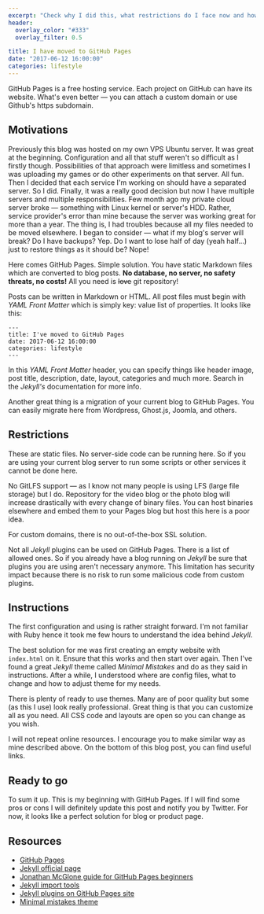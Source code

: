 ```yaml
---
excerpt: "Check why I did this, what restrictions do I face now and how you can move to GitHub Pages."
header:
  overlay_color: "#333"
  overlay_filter: 0.5

title: I have moved to GitHub Pages
date: "2017-06-12 16:00:00"
categories: lifestyle
---
```

GitHub Pages is a free hosting service. Each project on GitHub can have its website. What's even better — you can attach a custom domain or use Github's https subdomain.

## Motivations

Previously this blog was hosted on my own VPS Ubuntu server. It was great at the beginning. Configuration and all that stuff weren't so difficult as I firstly though. Possibilities of that approach were limitless and sometimes I was uploading my games or do other experiments on that server. All fun. Then I decided that each service I'm working on should have a separated server. So I did. Finally, it was a really good decision but now I have multiple servers and multiple responsibilities. Few month ago my private cloud server broke — something with Linux kernel or server's HDD. Rather, service provider's error than mine because the server was working great for more than a year. The thing is, I had troubles because all my files needed to be moved elsewhere. I began to consider — what if my blog's server will break? Do I have backups? Yep. Do I want to lose half of day (yeah half...) just to restore things as it should be? Nope! 


Here comes GitHub Pages. Simple solution. You have static Markdown files which are converted to blog posts. **No database, no server, no safety threats, no costs!** All you need is ~~love~~ git repository!


Posts can be written in Markdown or HTML. All post files must begin with _YAML Front Matter_ which is simply key: value list of properties. It looks like this:
```
---
title: I've moved to GitHub Pages
date: 2017-06-12 16:00:00
categories: lifestyle
---
```
In this _YAML Front Matter_ header, you can specify things like header image, post title, description, date, layout, categories and much more. Search in the _Jekyll's_ documentation for more info.


Another great thing is a migration of your current blog to GitHub Pages. You can easily migrate here from Wordpress, Ghost.js, Joomla, and others.

## Restrictions

These are static files. No server-side code can be running here. So if you are using your current blog server to run some scripts or other services it cannot be done here.

No GitLFS support — as I know not many people is using LFS (large file storage) but I do. Repository for the video blog or the photo blog will increase drastically with every change of binary files. You can host binaries elsewhere and embed them to your Pages blog but host this here is a poor idea.

For custom domains, there is no out-of-the-box SSL solution.

Not all _Jekyll_ plugins can be used on GitHub Pages. There is a list of allowed ones. So if you already have a blog running on _Jekyll_ be sure that plugins you are using aren't necessary anymore. This limitation has security impact because there is no risk to run some malicious code from custom plugins.


## Instructions

The first configuration and using is rather straight forward. I'm not familiar with Ruby hence it took me few hours to understand the idea behind _Jekyll_.

The best solution for me was first creating an empty website with `index.html` on it. Ensure that this works and then start over again. Then I've found a great _Jekyll_ theme called _Minimal Mistakes_ and do as they said in instructions. After a while, I understood where are config files, what to change and how to adjust theme for my needs.

There is plenty of ready to use themes. Many are of poor quality but some (as this I use) look really professional. Great thing is that you can customize all as you need. All CSS code and layouts are open so you can change as you wish.

I will not repeat online resources. I encourage you to make similar way as mine described above. On the bottom of this blog post, you can find useful links.

## Ready to go

To sum it up. This is my beginning with GitHub Pages. If I will find some pros or cons I will definitely update this post and notify you by Twitter. For now, it looks like a perfect solution for blog or product page.

## Resources

* [GitHub Pages](https://pages.github.com/)
* [Jekyll official page](https://jekyllrb.com)
* [Jonathan McGlone guide for GitHub Pages beginners](http://jmcglone.com/guides/github-pages/)
* [Jekyll import tools](http://import.jekyllrb.com/)
* [Jekyll plugins on GitHub Pages site](https://help.github.com/articles/adding-jekyll-plugins-to-a-github-pages-site/)
* [Minimal mistakes theme](https://mmistakes.github.io/minimal-mistakes/)